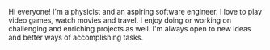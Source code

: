 Hi everyone! I'm a physicist and an aspiring software engineer. I love to play video games, watch movies and travel. I enjoy doing or working on challenging and enriching projects as well. I'm always open to new ideas and better ways of accomplishing tasks.
